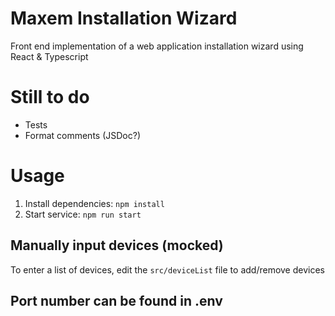 # Maxem Installation Wizard
Front end implementation of a web application installation wizard using React & Typescript

# Still to do
- Tests
- Format comments (JSDoc?)

# Usage
1. Install dependencies: ```npm install```
2. Start service: ```npm run start```

## Manually input devices (mocked)
To enter a list of devices, edit the ```src/deviceList``` file to add/remove devices

## Port number can be found in .env